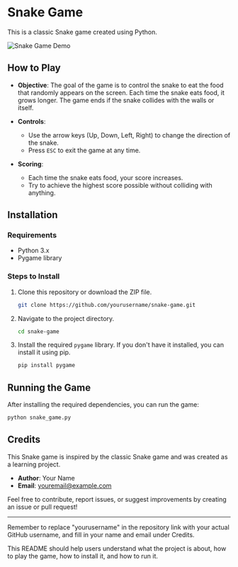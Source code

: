 # Snake Game

This is a classic Snake game created using Python.

![Snake Game Demo](snake_game_demo.gif)

## How to Play

- **Objective**: The goal of the game is to control the snake to eat the food that randomly appears on the screen. Each time the snake eats food, it grows longer. The game ends if the snake collides with the walls or itself.

- **Controls**:
    - Use the arrow keys (Up, Down, Left, Right) to change the direction of the snake.
    - Press `ESC` to exit the game at any time.

- **Scoring**:
    - Each time the snake eats food, your score increases.
    - Try to achieve the highest score possible without colliding with anything.

## Installation

### Requirements
- Python 3.x
- Pygame library

### Steps to Install
1. Clone this repository or download the ZIP file.
   
   ```bash
   git clone https://github.com/yourusername/snake-game.git
   ```

2. Navigate to the project directory.

   ```bash
   cd snake-game
   ```

3. Install the required `pygame` library. If you don't have it installed, you can install it using pip.

   ```bash
   pip install pygame
   ```

## Running the Game

After installing the required dependencies, you can run the game:

```bash
python snake_game.py
```

## Credits

This Snake game is inspired by the classic Snake game and was created as a learning project.

- **Author**: Your Name
- **Email**: youremail@example.com

Feel free to contribute, report issues, or suggest improvements by creating an issue or pull request!

---

Remember to replace "yourusername" in the repository link with your actual GitHub username, and fill in your name and email under Credits.

This README should help users understand what the project is about, how to play the game, how to install it, and how to run it.
